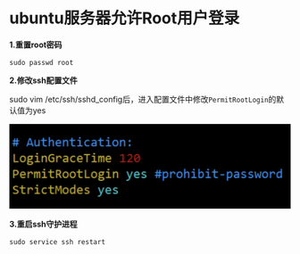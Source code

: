 # ubuntu服务器允许Root用户登录

**1.重置root密码**

```shell
sudo passwd root
```

**2.修改ssh配置文件**

sudo vim /etc/ssh/sshd_config后，进入配置文件中修改`PermitRootLogin`的默认值为yes

![](../_media/Snipaste_2022-08-18_14-03-15.png ':size=40%')

**3.重启ssh守护进程**

```shell
sudo service ssh restart
```
